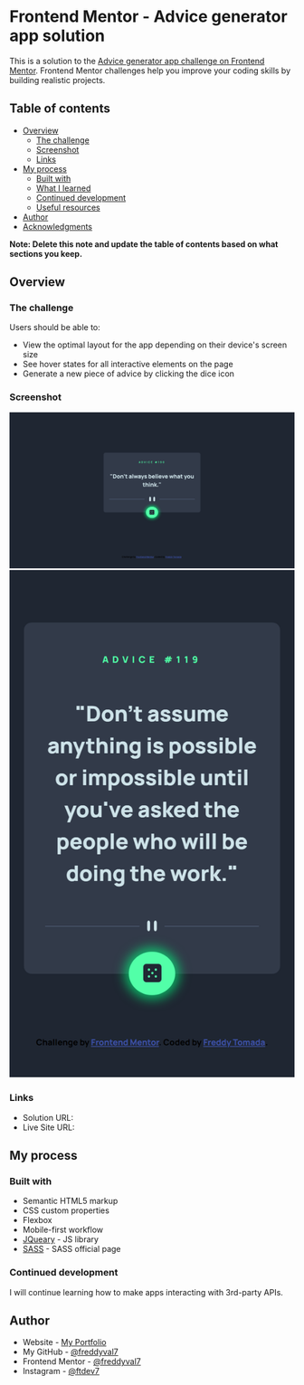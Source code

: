 # Frontend Mentor - Advice generator app solution

This is a solution to the [Advice generator app challenge on Frontend Mentor](https://www.frontendmentor.io/challenges/advice-generator-app-QdUG-13db). Frontend Mentor challenges help you improve your coding skills by building realistic projects.

## Table of contents

- [Overview](#overview)
  - [The challenge](#the-challenge)
  - [Screenshot](#screenshot)
  - [Links](#links)
- [My process](#my-process)
  - [Built with](#built-with)
  - [What I learned](#what-i-learned)
  - [Continued development](#continued-development)
  - [Useful resources](#useful-resources)
- [Author](#author)
- [Acknowledgments](#acknowledgments)

**Note: Delete this note and update the table of contents based on what sections you keep.**

## Overview

### The challenge

Users should be able to:

- View the optimal layout for the app depending on their device's screen size
- See hover states for all interactive elements on the page
- Generate a new piece of advice by clicking the dice icon

### Screenshot

![Desktop](./screenshots/desktop.png)
![Mobile](./screenshots/mobile.png)

### Links

- Solution URL: [](https://www.frontendmentor.io/solutions/advice-generator-app-FCXn6R-ULL)
- Live Site URL: [](https://advice-generator-ft.netlify.app/)

## My process

### Built with

- Semantic HTML5 markup
- CSS custom properties
- Flexbox
- Mobile-first workflow
- [JQueary](https://jquery.com/) - JS library
- [SASS](https://sass-lang.com/) - SASS official page

### Continued development

I will continue learning how to make apps interacting with 3rd-party APIs.

## Author

- Website - [My Portfolio](https://ftdev-portfolio.netlify.app/)
- My GitHub - [@freddyval7](https://github.com/freddyval7)
- Frontend Mentor - [@freddyval7](https://www.frontendmentor.io/profile/freddyval7)
- Instagram - [@ftdev7](https://www.instagram.com/ftdev7/)
